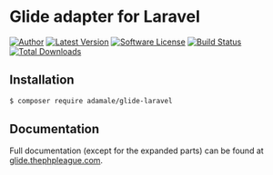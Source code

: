 # Glide adapter for Laravel

[![Author](http://img.shields.io/badge/author-@reinink-blue.svg?style=flat-square)](https://twitter.com/reinink)
[![Latest Version](https://img.shields.io/github/release/adamale/glide-laravel.svg?style=flat-square)](https://github.com/adamale/glide-laravel/releases)
[![Software License](https://img.shields.io/badge/license-MIT-brightgreen.svg?style=flat-square)](https://github.com/adamale/glide-laravel/blob/master/LICENSE)
[![Build Status](https://img.shields.io/travis/adamale/glide-laravel/master.svg?style=flat-square)](https://travis-ci.org/adamale/glide-laravel)
[![Total Downloads](https://img.shields.io/packagist/dt/adamale/glide-laravel.svg?style=flat-square)](https://packagist.org/packages/adamale/glide-laravel)

## Installation

```bash
$ composer require adamale/glide-laravel
```

## Documentation

Full documentation (except for the expanded parts) can be found at [glide.thephpleague.com](http://glide.thephpleague.com).